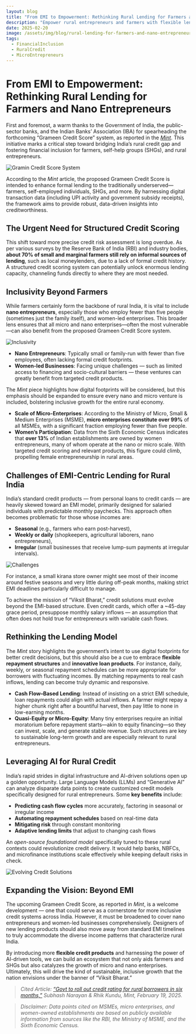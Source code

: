 ```yaml
---
layout: blog
title: "From EMI to Empowerment: Rethinking Rural Lending for Farmers and Nano Entrepreneurs"
description: "Empower rural entrepreneurs and farmers with flexible lending, AI-driven credit scoring, and inclusive solutions. Explore how India’s Grameen Credit Score can reshape financial access."
date: 2025-02-20
image: /assets/img/blog/rural-lending-for-farmers-and-nano-entrepreneurs/hero.opt.jpg
tags:
  - FinancialInclusion
  - RuralCredit
  - MicroEntrepreneurs
---
```


# From EMI to Empowerment: Rethinking Rural Lending for Farmers and Nano Entrepreneurs

First and foremost, a warm thanks to the Government of India, the public-sector banks, and the Indian Banks’ Association (IBA) for spearheading the forthcoming “Grameen Credit Score” system, as reported in the [*Mint*](https://www.livemint.com/news/india/union-govt-to-roll-out-credit-rating-for-rural-borrowers-in-six-months-11739871972932.html). This initiative marks a critical step toward bridging India’s rural credit gap and fostering financial inclusion for farmers, self-help groups (SHGs), and rural entrepreneurs.

![Gramin Credit Score System](/assets/img/blog/rural-lending-for-farmers-and-nano-entrepreneurs/01.png)

According to the *Mint* article, the proposed Grameen Credit Score is intended to enhance formal lending to the traditionally underserved—farmers, self-employed individuals, SHGs, and more. By harnessing digital transaction data (including UPI activity and government subsidy receipts), the framework aims to provide robust, data-driven insights into creditworthiness.

## The Urgent Need for Structured Credit Scoring

This shift toward more precise credit risk assessment is long overdue. As per various surveys by the Reserve Bank of India (RBI) and industry bodies, **about 70% of small and marginal farmers still rely on informal sources of lending**, such as local moneylenders, due to a lack of formal credit history. A structured credit scoring system can potentially unlock enormous lending capacity, channeling funds directly to where they are most needed.

## Inclusivity Beyond Farmers

While farmers certainly form the backbone of rural India, it is vital to include **nano entrepreneurs**, especially those who employ fewer than five people (sometimes just the family itself), and women-led enterprises. This broader lens ensures that all micro and nano enterprises—often the most vulnerable—can also benefit from the proposed Grameen Credit Score system.

![Inclusivity](/assets/img/blog/rural-lending-for-farmers-and-nano-entrepreneurs/02.png)

- **Nano Entrepreneurs**: Typically small or family-run with fewer than five employees, often lacking formal credit footprints.
- **Women-led Businesses**: Facing unique challenges — such as limited access to financing and socio-cultural barriers — these ventures can greatly benefit from targeted credit products.

The *Mint* piece highlights how digital footprints will be considered, but this emphasis should be expanded to ensure every nano and micro venture is included, bolstering inclusive growth for the entire rural economy.


- **Scale of Micro-Enterprises**: According to the Ministry of Micro, Small & Medium Enterprises (MSME), **micro enterprises constitute over 99%** of all MSMEs, with a significant fraction employing fewer than five people.
- **Women’s Participation**: Data from the Sixth Economic Census indicates that **over 13%** of Indian establishments are owned by women entrepreneurs, many of whom operate at the nano or micro scale. With targeted credit scoring and relevant products, this figure could climb, propelling female entrepreneurship in rural areas.

## Challenges of EMI-Centric Lending for Rural India

India’s standard credit products — from personal loans to credit cards — are heavily skewed toward an EMI model, primarily designed for salaried individuals with predictable monthly paychecks. This approach often becomes problematic for those whose incomes are:

- **Seasonal** (e.g., farmers who earn post-harvest),
- **Weekly or daily** (shopkeepers, agricultural laborers, nano entrepreneurs),
- **Irregular** (small businesses that receive lump-sum payments at irregular intervals).

![Challenges](/assets/img/blog/rural-lending-for-farmers-and-nano-entrepreneurs/03.png)

For instance, a small kirana store owner might see most of their income around festive seasons and very little during off-peak months, making strict EMI deadlines particularly difficult to manage.

To achieve the mission of “Viksit Bharat,” credit solutions must evolve beyond the EMI-based structure. Even credit cards, which offer a \~45-day grace period, presuppose monthly salary inflows — an assumption that often does not hold true for entrepreneurs with variable cash flows.

## Rethinking the Lending Model

The *Mint* story highlights the government’s intent to use digital footprints for better credit decisions, but this should also be a cue to embrace **flexible repayment structures** and **innovative loan products**. For instance, daily, weekly, or seasonal repayment schedules can be more appropriate for borrowers with fluctuating incomes. By matching repayments to real cash inflows, lending can become truly dynamic and responsive.


- **Cash Flow–Based Lending**: Instead of insisting on a strict EMI schedule, loan repayments could align with actual inflows. A farmer might repay a higher chunk right after a bountiful harvest, then pay little to none in low-earning months.
- **Quasi-Equity or Micro-Equity**: Many tiny enterprises require an initial moratorium before repayment starts—akin to equity financing—so they can invest, scale, and generate stable revenue. Such structures are key to sustainable long-term growth and are especially relevant to rural entrepreneurs.

## Leveraging AI for Rural Credit

India’s rapid strides in digital infrastructure and AI-driven solutions open up a golden opportunity. Large Language Models (LLMs) and “Generative AI” can analyze disparate data points to create customized credit models specifically designed for rural entrepreneurs. Some **key benefits** include:

- **Predicting cash flow cycles** more accurately, factoring in seasonal or irregular income
- **Automating repayment schedules** based on real-time data
- **Mitigating risk** through constant monitoring
- **Adaptive lending limits** that adjust to changing cash flows

An *open-source foundational model* specifically tuned to these rural contexts could revolutionize credit delivery. It would help banks, NBFCs, and microfinance institutions scale effectively while keeping default risks in check.

![Evolving Credit Solutions](/assets/img/blog/rural-lending-for-farmers-and-nano-entrepreneurs/04.png)

## Expanding the Vision: Beyond EMI

The upcoming Grameen Credit Score, as reported in *Mint*, is a welcome development — one that could serve as a cornerstone for more inclusive credit systems across India. However, it must be broadened to cover nano entrepreneurs and women-led businesses comprehensively. Designers of new lending products should also move away from standard EMI timelines to truly accommodate the diverse income patterns that characterize rural India.

By introducing more **flexible credit products** and harnessing the power of AI-driven tools, we can build an ecosystem that not only aids farmers and SHGs but also catalyzes the growth of micro and nano enterprises. Ultimately, this will drive the kind of sustainable, inclusive growth that the nation envisions under the banner of “Viksit Bharat.”


> *Cited Article: [“Govt to roll out credit rating for rural borrowers in six months,”](https://www.livemint.com/news/india/union-govt-to-roll-out-credit-rating-for-rural-borrowers-in-six-months-11739871972932.html) Subhash Narayan & Rhik Kundu, Mint, February 19, 2025.*

> *Disclaimer: Data points cited on MSMEs, micro enterprises, and women-owned establishments are based on publicly available information from sources like the RBI, the Ministry of MSME, and the Sixth Economic Census.*
